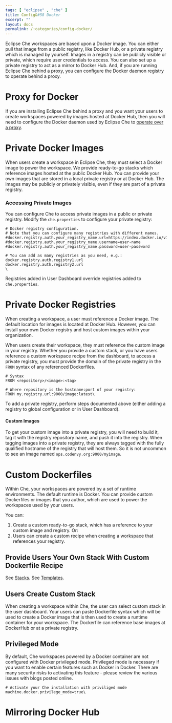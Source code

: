 ```yaml
---
tags: [ "eclipse" , "che" ]
title: Config&#58 Docker
excerpt: ""
layout: docs
permalink: /:categories/config-docker/
---
```

Eclipse Che workspaces are based upon a Docker image. You can either pull that image from a public registry, like Docker Hub, or a private registry which is managed by yourself. Images in a registry can be publicly visible or private, which require user credentials to access. You can also set up a private registry to act as a mirror to Docker Hub.  And, if you are running Eclipse Che behind a proxy, you can configure the Docker daemon registry to operate behind a proxy.
# Proxy for Docker  
If you are installing Eclipse Che behind a proxy and you want your users to create workspaces powered by images hosted at Docker Hub, then you will need to configure the Docker daemon used by Eclipse Che to [operate over a proxy](https://docs.docker.com/engine/admin/systemd/#http-proxy).
# Private Docker Images  
When users create a workspace in Eclipse Che, they must select a Docker image to power the workspace. We provide ready-to-go stacks which reference images hosted at the public Docker Hub. You can provide your own images that are stored in a local private registry or at Docker Hub. The images may be publicly or privately visible, even if they are part of a private registry.

### Accessing Private Images
You can configure Che to access private images in a public or private registry. Modify the `che.properties` to configure your private registry:
```text  
# Docker registry configuration.
# Note that you can configure many registries with different names.
#docker.registry.auth.your_registry_name.url=https://index.docker.io/v1/
#docker.registry.auth.your_registry_name.username=user-name
#docker.registry.auth.your_registry_name.password=user-password

# You can add as many registries as you need, e.g.:
docker.registry.auth.registry1.url
docker.registry.auth.registry2.url
\
```
Registries added in User Dashboard override registries added to `che.properties`.
# Private Docker Registries  
When creating a workspace, a user must reference a Docker image. The default location for images is located at Docker Hub. However, you can install your own Docker registry and host custom images within your organization.

When users create their workspace, they must reference the custom image in your registry. Whether you provide a custom stack, or you have users reference a custom workspace recipe from the dashboard, to access a private registry, you must provide the domain of the private registry in the `FROM` syntax of any referenced Dockerfiles.
```text  
# Syntax
FROM <repository>/<image>:<tag>

# Where repository is the hostname:port of your registry:
FROM my.registry.url:9000/image:latest\
```
To add a private registry, perform steps documented above (either adding  a registry to global configuration or in User Dashboard).
#### Custom Images
To get your custom image into a private registry, you will need to build it, tag it with the registry repository name, and push it into the registry. When tagging images into a private registry, they are always tagged with the fully qualified hostname of the registry that will host them. So it is not uncommon to see an image named `ops.codenvy.org:9000/myimage`.  


# Custom Dockerfiles  
Within Che, your workspaces are powered by a set of runtime environments. The default runtime is Docker. You can provide custom Dockerfiles or images that you author, which are used to power the workspaces used by your users.

You can:
1. Create a custom ready-to-go stack, which has a reference to your custom image and registry. Or:
2. Users can create a custom recipe when creating a workspace that references your registry.

## Provide Users Your Own Stack With Custom Dockerfile Recipe
See [Stacks](doc:stacks).
See [Templates](doc:templates).

## Users Create Custom Stack
When creating a workspace within Che, the user can select custom stack in the user dashboard. Your users can paste Dockerfile syntax which will be used to create a Docker image that is then used to create a runtime container for your workspace. The Dockerfile can reference base images at DockerHub or at a private registry.

## Privileged Mode
By default, Che workspaces powered by a Docker container are not configured with Docker privileged mode. Privileged mode is necessary if you want to enable certain features such as Docker in Docker. There are many security risks to activating this feature - please review the various issues with blogs posted online.  

```text  
# Activate your Che installation with priviliged mode
machine.docker.privilege_mode=true\
```

# Mirroring Docker Hub  
